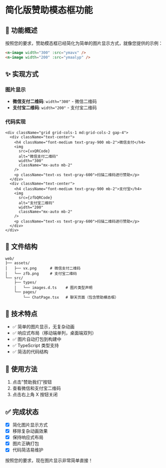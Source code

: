 # 简化版赞助模态框功能

## 🎯 功能概述

按照您的要求，赞助模态框已经简化为简单的图片显示方式，就像您提供的示例：

```html
<n-image width="300" :src="ymavx" />
<n-image width="200" :src="ymaalyp" />
```

## ✨ 实现方式

### 图片显示
- **微信支付二维码**: `width="300"` - 微信二维码
- **支付宝二维码**: `width="200"` - 支付宝二维码

### 代码实现
```tsx
<div className="grid grid-cols-1 md:grid-cols-2 gap-4">
  <div className="text-center">
    <h4 className="font-medium text-gray-900 mb-2">微信支付</h4>
    <img 
      src={vxQRCode} 
      alt="微信支付二维码"
      width="300"
      className="mx-auto mb-2"
    />
    <p className="text-xs text-gray-600">扫描二维码进行赞助</p>
  </div>
  <div className="text-center">
    <h4 className="font-medium text-gray-900 mb-2">支付宝</h4>
    <img 
      src={zfbQRCode} 
      alt="支付宝二维码"
      width="200"
      className="mx-auto mb-2"
    />
    <p className="text-xs text-gray-600">扫描二维码进行赞助</p>
  </div>
</div>
```

## 📁 文件结构

```
web/
├── assets/
│   ├── vx.png      # 微信支付二维码
│   └── zfb.png     # 支付宝二维码
└── src/
    ├── types/
    │   └── images.d.ts    # 图片类型声明
    └── pages/
        └── ChatPage.tsx   # 聊天页面（包含赞助模态框）
```

## 🔧 技术特点

- ✅ 简单的图片显示，无复杂动画
- ✅ 响应式布局（移动端单列，桌面端双列）
- ✅ 图片自动打包到构建中
- ✅ TypeScript 类型支持
- ✅ 简洁的代码结构

## 🎯 使用方法

1. 点击"赞助我们"按钮
2. 查看微信和支付宝二维码
3. 点击右上角 X 按钮关闭

## ✅ 完成状态

- [x] 简化图片显示方式
- [x] 移除复杂动画效果
- [x] 保持响应式布局
- [x] 图片正确打包
- [x] 代码简洁易维护

按照您的要求，现在图片显示非常简单直接！ 